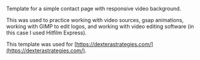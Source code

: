 Template for a simple contact page with responsive video background.

This was used to practice working with video sources, gsap animations, working with GIMP to edit logos, and working with
video editing software (in this case I used Hitfilm Express).

This template was used for [https://dexterastrategies.com/](https://dexterastrategies.com/).
